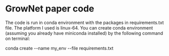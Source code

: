 # GrowNet paper code

The code is run in conda environment with the packages in requirements.txt file. The platform I used is linux-64.
You can create conda environment (assuming you already have miniconda installed) by the following command on terminal:

conda create --name my_env --file requirements.txt

